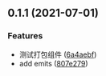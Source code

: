 ## 0.1.1 (2021-07-01)


### Features

* 测试打包组件 ([6a4aebf](https://github.com/bazingaedward/monaco-editor-vue3/commit/6a4aebfcc28d8878a3aa001eab5930e9610724f2))
* add emits ([807e279](https://github.com/bazingaedward/monaco-editor-vue3/commit/807e279f4fa22471c15123f2b37e4980845b33ea))




